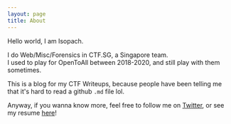 ```yaml
---
layout: page
title: About
---
```


Hello world, I am Isopach.    

I do Web/Misc/Forensics in CTF.SG, a Singapore team.     
I used to play for OpenToAll between 2018-2020, and still play with them sometimes.     

This is a blog for my CTF Writeups, because people have been telling me that it's hard to read a github `.md` file lol.

Anyway, if you wanna know more, feel free to follow me on [Twitter](https://twitter.com/kohyouliang), or see my resume [here](https://resume.ylkoh.top)!